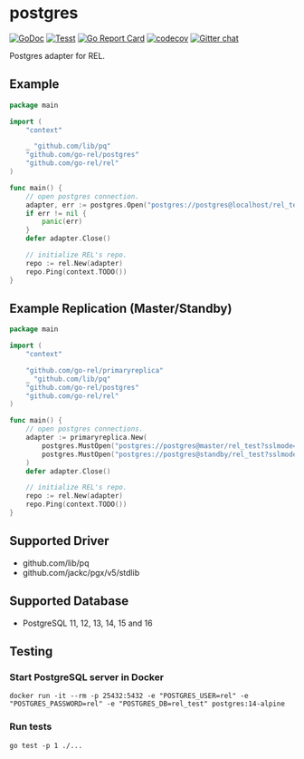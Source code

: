 # postgres

[![GoDoc](https://godoc.org/github.com/go-rel/postgres?status.svg)](https://pkg.go.dev/github.com/go-rel/postgres)
[![Tesst](https://github.com/go-rel/postgres/actions/workflows/test.yml/badge.svg?branch=main)](https://github.com/go-rel/postgres/actions/workflows/test.yml)
[![Go Report Card](https://goreportcard.com/badge/github.com/go-rel/postgres)](https://goreportcard.com/report/github.com/go-rel/postgres)
[![codecov](https://codecov.io/gh/go-rel/postgres/branch/main/graph/badge.svg?token=yxBdKVPXip)](https://codecov.io/gh/go-rel/postgres)
[![Gitter chat](https://badges.gitter.im/go-rel/rel.png)](https://gitter.im/go-rel/rel)

Postgres adapter for REL.

## Example

```go
package main

import (
	"context"

	_ "github.com/lib/pq"
	"github.com/go-rel/postgres"
	"github.com/go-rel/rel"
)

func main() {
	// open postgres connection.
	adapter, err := postgres.Open("postgres://postgres@localhost/rel_test?sslmode=disable")
	if err != nil {
		panic(err)
	}
	defer adapter.Close()

	// initialize REL's repo.
	repo := rel.New(adapter)
	repo.Ping(context.TODO())
}
```

## Example Replication (Master/Standby)

```go
package main

import (
	"context"

	"github.com/go-rel/primaryreplica"
	_ "github.com/lib/pq"
	"github.com/go-rel/postgres"
	"github.com/go-rel/rel"
)

func main() {
	// open postgres connections.
	adapter := primaryreplica.New(
		postgres.MustOpen("postgres://postgres@master/rel_test?sslmode=disable"),
		postgres.MustOpen("postgres://postgres@standby/rel_test?sslmode=disable"),
	)
	defer adapter.Close()

	// initialize REL's repo.
	repo := rel.New(adapter)
	repo.Ping(context.TODO())
}
```

## Supported Driver

- github.com/lib/pq
- github.com/jackc/pgx/v5/stdlib

## Supported Database

- PostgreSQL 11, 12, 13, 14, 15 and 16

## Testing

### Start PostgreSQL server in Docker

```console
docker run -it --rm -p 25432:5432 -e "POSTGRES_USER=rel" -e "POSTGRES_PASSWORD=rel" -e "POSTGRES_DB=rel_test" postgres:14-alpine
```

### Run tests

```console
go test -p 1 ./...
```
